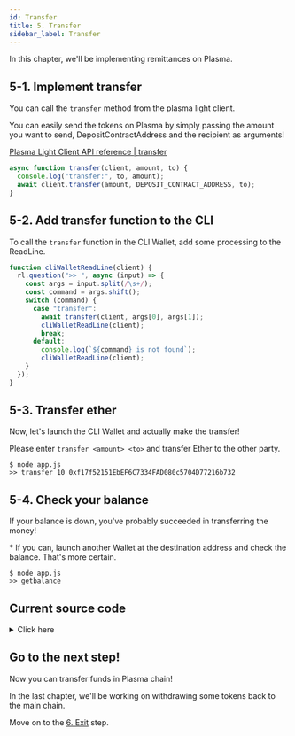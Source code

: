 ```yaml
---
id: Transfer
title: 5. Transfer
sidebar_label: Transfer
---
```


In this chapter, we'll be implementing remittances on Plasma.

## 5-1. Implement transfer

You can call the `transfer` method from the plasma light client.

You can easily send the tokens on Plasma by simply passing the amount you want to send, DepositContractAddress and the recipient as arguments!

[Plasma Light Client API reference | transfer](/docs/api/Plasma_Light_Client#transfer)

```javascript
async function transfer(client, amount, to) {
  console.log("transfer:", to, amount);
  await client.transfer(amount, DEPOSIT_CONTRACT_ADDRESS, to);
}
```

## 5-2. Add transfer function to the CLI

To call the `transfer` function in the CLI Wallet, add some processing to the ReadLine.

```javascript
function cliWalletReadLine(client) {
  rl.question(">> ", async (input) => {
    const args = input.split(/\s+/);
    const command = args.shift();
    switch (command) {
      case "transfer":
        await transfer(client, args[0], args[1]);
        cliWalletReadLine(client);
        break;
      default:
        console.log(`${command} is not found`);
        cliWalletReadLine(client);
    }
  });
}
```

## 5-3. Transfer ether

Now, let's launch the CLI Wallet and actually make the transfer!

Please enter `transfer <amount> <to>` and transfer Ether to the other party.

```
$ node app.js
>> transfer 10 0xf17f52151EbEF6C7334FAD080c5704D77216b732
```

## 5-4. Check your balance

If your balance is down, you've probably succeeded in transferring the money!

\* If you can, launch another Wallet at the destination address and check the balance. That's more certain.

```
$ node app.js
>> getbalance
```

## Current source code

<details>
<summary>Click here</summary>

```javascript
const readline = require("readline");
const ethers = require("ethers");
const { Bytes } = require("@cryptoeconomicslab/primitives");
const { LevelKeyValueStore } = require("@cryptoeconomicslab/level-kvs");
const initializeLightClient = require("@cryptoeconomicslab/eth-plasma-light-client")
  .default;

// TODO: enter your private key
const PRIVATE_KEY = "ENTER YOUR PRIVATE KEY";
const config = require("./config.local.json");
const DEPOSIT_CONTRACT_ADDRESS = config.payoutContracts.DepositContract;
const wallet = new ethers.Wallet(
  PRIVATE_KEY,
  new ethers.providers.JsonRpcProvider("http://127.0.0.1:8545")
);

const rl = readline.createInterface({
  input: process.stdin,
  output: process.stdout,
});

async function deposit(client, amount) {
  console.log("deposit:", amount);
  await client.deposit(amount, DEPOSIT_CONTRACT_ADDRESS);
}

async function getBalance(client) {
  const balance = await client.getBalance();
  console.log(
    `${client.address}: ${ethers.utils.formatEther(
      balance[0].amount.toString()
    )} ETH`
  );
}

async function getL1Balance(client) {
  const balance = await wallet.getBalance();
  console.log(
    `${client.address}: ${ethers.utils.formatEther(balance.toString())} ETH`
  );
}

async function transfer(client, amount, to) {
  console.log("transfer:", to, amount);
  await client.transfer(amount, DEPOSIT_CONTRACT_ADDRESS, to);
}

async function startLightClient() {
  const dbName = wallet.address;
  const kvs = new LevelKeyValueStore(
    Bytes.fromString(dbName),
    leveldown(dbName)
  );
  const lightClient = await initializeLightClient({
    wallet,
    kvs,
    config,
    aggregatorEndpoint: "http://127.0.0.1:3000",
  });
  await lightClient.start();
  return lightClient;
}

function cliWalletReadLine(client) {
  rl.question(">> ", async (input) => {
    const args = input.split(/\s+/);
    const command = args.shift();
    switch (command) {
      case "deposit":
        await deposit(client, args[0]);
        cliWalletReadLine(client);
        break;
      case "getbalance":
        await getBalance(client);
        cliWalletReadLine(client);
        break;
      case "getl1balance":
        await getL1Balance(client);
        cliWalletReadLine(client);
        break;
      case "transfer":
        await transfer(client, args[0], args[1]);
        cliWalletReadLine(client);
        break;
      case "quit":
        console.log("Bye.");
        rl.close();
        process.exit();
      default:
        console.log(`${command} is not found`);
        cliWalletReadLine(client);
    }
  });
}

async function main() {
  const client = await startLightClient();
  cliWalletReadLine(client);
}

main();
```

</details>

## Go to the next step!

Now you can transfer funds in Plasma chain!

In the last chapter, we'll be working on withdrawing some tokens back to the main chain.

Move on to the [6. Exit](Exit) step.
